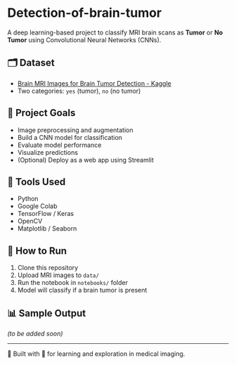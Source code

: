# Detection-of-brain-tumor
A deep learning-based project to classify MRI brain scans as **Tumor** or **No Tumor** using Convolutional Neural Networks (CNNs).

## 🗂️ Dataset

- [Brain MRI Images for Brain Tumor Detection - Kaggle](https://www.kaggle.com/datasets/navoneel/brain-mri-images-for-brain-tumor-detection)
- Two categories: `yes` (tumor), `no` (no tumor)

## 🧪 Project Goals

- Image preprocessing and augmentation
- Build a CNN model for classification
- Evaluate model performance
- Visualize predictions
- (Optional) Deploy as a web app using Streamlit

## 🔧 Tools Used

- Python
- Google Colab
- TensorFlow / Keras
- OpenCV
- Matplotlib / Seaborn

## 🚀 How to Run

1. Clone this repository
2. Upload MRI images to `data/`
3. Run the notebook in `notebooks/` folder
4. Model will classify if a brain tumor is present

## 📊 Sample Output

*(to be added soon)*

---

🧠 Built with 💙 for learning and exploration in medical imaging.
